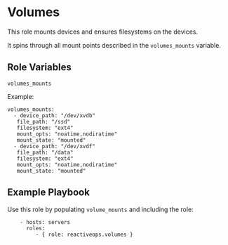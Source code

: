 Volumes
=========

This role mounts devices and ensures filesystems on the devices.

It spins through all mount points described in the `volumes_mounts` variable.

Role Variables
--------------

`volumes_mounts`

Example:

```
volumes_mounts:
  - device_path: "/dev/xvdb"
   file_path: "/ssd"
   filesystem: "ext4"
   mount_opts: "noatime,nodiratime"
   mount_state: "mounted"
  - device_path: "/dev/xvdf"
   file_path: "/data"
   filesystem: "ext4"
   mount_opts: "noatime,nodiratime"
   mount_state: "mounted"
```

Example Playbook
----------------

Use this role by populating `volume_mounts` and including the role:

```
    - hosts: servers
      roles:
         - { role: reactiveops.volumes }
```
